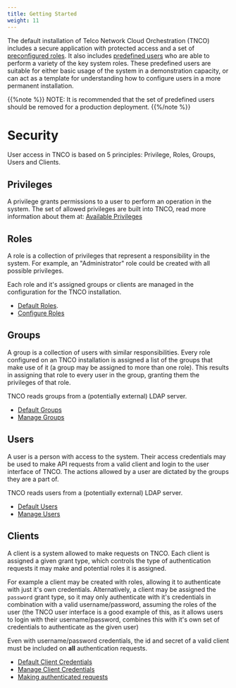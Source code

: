 ```yaml
---
title: Getting Started
weight: 11
---
```


The default installation of Telco Network Cloud Orchestration (TNCO) includes a secure application with protected access and a set of [preconfigured roles](/reference/security/default-security-users#default-roles). It also includes [predefined users](/reference/security/default-security-users#default-users) who are able to perform a variety of the key system roles. These predefined users are suitable for either basic usage of the system in a demonstration capacity, or can act as a template for understanding how to configure users in a more permanent installation. 

{{%note %}}
NOTE: It is recommended that the set of predefined users should be removed for a production deployment.
{{%/note %}}

# Security

User access in TNCO is based on 5 principles: Privilege, Roles, Groups, Users and Clients.

## Privileges

A privilege grants permissions to a user to perform an operation in the system. The set of allowed privileges are built into TNCO, read more information about them at: [Available Privileges](/reference/security/default-security-users#available-privileges)

## Roles

A role is a collection of privileges that represent a responsibility in the system. For example, an "Administrator" role could be created with all possible privileges. 

Each role and it's assigned groups or clients are managed in the configuration for the TNCO installation.

- [Default Roles](/reference/security/default-security-users#default-roles).
- [Configure Roles](/user-guides/administration/security/manage-roles)

## Groups

A group is a collection of users with similar responsibilities. Every role configured on an TNCO installation is assigned a list of the groups that make use of it (a group may be assigned to more than one role). This results in assigning that role to every user in the group, granting them the privileges of that role.

TNCO reads groups from a (potentially external) LDAP server. 

- [Default Groups](/reference/security/default-security-users#default-groups)
- [Manage Groups](/user-guides/administration/security/manage-users)

## Users

A user is a person with access to the system. Their access credentials may be used to make API requests from a valid client and login to the user interface of TNCO. The actions allowed by a user are dictated by the groups they are a part of.

TNCO reads users from a (potentially external) LDAP server. 

- [Default Users](/reference/security/default-security-users#default-users)
- [Manage Users](/user-guides/administration/security/manage-users)

## Clients

A client is a system allowed to make requests on TNCO. Each client is assigned a given grant type, which controls the type of authentication requests it may make and potential roles it is assigned. 

For example a client may be created with roles, allowing it to authenticate with just it's own credentials. Alternatively, a client may be assigned the `password` grant type, so it may only authenticate with it's credentials in combination with a valid username/password, assuming the roles of the user (the TNCO user interface is a good example of this, as it allows users to login with their username/password, combines this with it's own set of credentials to authenticate as the given user) 

Even with username/password credentials, the id and secret of a valid client must be included on **all** authentication requests.

- [Default Client Credentials](/reference/security/default-client-credentials)
- [Manage Client Credentials](/user-guides/administration/security/manage-client-credentials)
- [Making authenticated requests](/user-guides/authenticated-api-requests)
